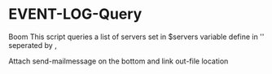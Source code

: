 # EVENT-LOG-Query
Boom
This script queries a list of servers set in $servers variable define in '' seperated by , 

Attach send-mailmessage on the bottom and link out-file location
